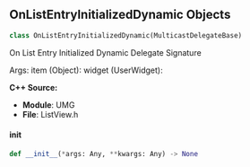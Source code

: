 ## OnListEntryInitializedDynamic Objects

```python
class OnListEntryInitializedDynamic(MulticastDelegateBase)
```

On List Entry Initialized Dynamic  Delegate Signature

Args:
    item (Object): 
    widget (UserWidget):

**C++ Source:**

- **Module**: UMG
- **File**: ListView.h

<a id="unreal.OnListEntryInitializedDynamic.__init__"></a>

#### __init__

```python
def __init__(*args: Any, **kwargs: Any) -> None
```

<a id="unreal.OnListEntryReleasedDynamic"></a>